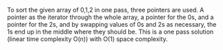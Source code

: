To sort the given array of 0,1,2 in one pass, three pointers are used. A pointer as the iterator through the whole array, a pointer for the 0s, and a pointer for the 2s, and by swapping values of 0s and 2s as necessary, the 1s end up in the middle where they should be. This is a one pass solution (linear time complexity O(n)) with O(1) space complexity.